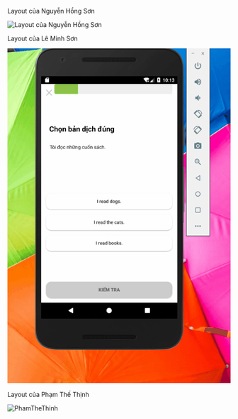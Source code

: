 Layout của Nguyễn Hồng Sơn


![Layout của Nguyễn Hồng Sơn](https://user-images.githubusercontent.com/48414003/94781151-a67bce80-03f3-11eb-9ca4-03650f781bdd.gif)





Layout của Lê Minh Sơn


![Layout của Lê Minh Sơn](https://github.com/sonnh23/ELT3097-1-2020/blob/master/LeMinhSon/Baitaptuan4.gif) 	




Layout của Phạm Thế Thịnh


![PhamTheThinh](https://user-images.githubusercontent.com/71000977/94785419-cd3d0380-03f9-11eb-86eb-18b24d3eeca9.gif)

